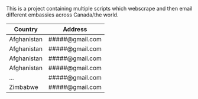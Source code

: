 This is a project containing multiple scripts which webscrape and then email different embassies across Canada/the world.

| Country     | Address         |
|-------------|-----------------|
| Afghanistan | #####@gmail.com |
| Afghanistan | #####@gmail.com |
| Afghanistan | #####@gmail.com |
| Afghanistan | #####@gmail.com |
| ...         | #####@gmail.com |
| Zimbabwe    | #####@gmail.com |
